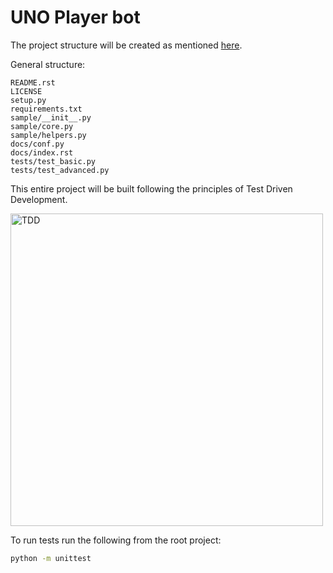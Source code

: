 # UNO Player bot

The project structure will be created as mentioned [here](http://docs.python-guide.org/en/latest/writing/structure/).

General structure:
```
README.rst
LICENSE
setup.py
requirements.txt
sample/__init__.py
sample/core.py
sample/helpers.py
docs/conf.py
docs/index.rst
tests/test_basic.py
tests/test_advanced.py
```

This entire project will be built following the principles of Test Driven Development.

<img src="https://appdevelopment.daffodilsw.com/hubfs/Imported_Blog_Media/Test-Driven-Development-How-Can-it-Benefit-Your-Business-In-Ensuring-Software-Quality.png?t=1527787351475" alt="TDD" width="500">

To run tests run the following from the root project:

```bash
python -m unittest
```